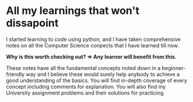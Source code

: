 # All my learnings that won't dissapoint

I started learning to code using python, and I have taken comprehensive notes on all the Computer Science conpects that I have learned till now.

**Why is this worth checking out? => Any learner will benefit from this.**

These notes have all the fundamental concepts noted down in a beginner-friendly way and I believe these would surely help anybody to achieve a good understanding of the basics. 
You will find in-depth coverage of every concept including comments for explanation.
You will also find my University assignment problems and their solutions for practicing.


